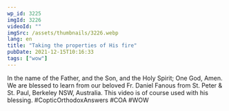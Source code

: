```yaml
---
wp_id: 3225
imgId: 3226
videoId: ""
imgSrc: /assets/thumbnails/3226.webp
lang: en
title: "Taking the properties of His fire"
pubDate: 2021-12-15T10:16:33
tags: ["wow"]
---
```


<p>In the name of the Father, and the Son, and the Holy Spirit; One God, Amen. We are blessed to learn from our beloved Fr. Daniel Fanous from St. Peter &amp; St. Paul, Berkeley NSW, Australia. This video is of course used with his blessing. #CopticOrthodoxAnswers​ #COA​ #WOW​</p>
